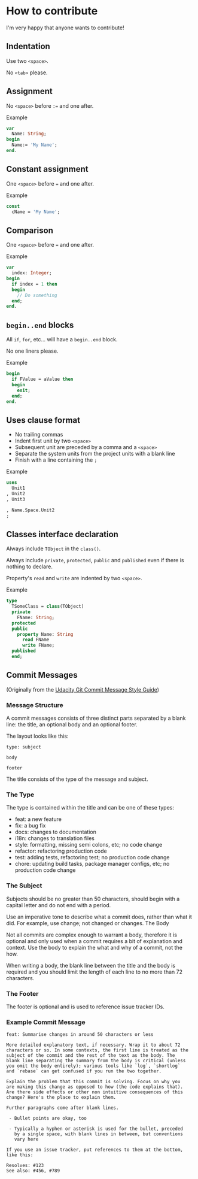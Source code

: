 # How to contribute

I'm very happy that anyone wants to contribute!

## Indentation

Use two `<space>`.

No `<tab>` please.

## Assignment

No `<space>` before `:=` and one after.

Example
```pascal
var
  Name: String;
begin
  Name:= 'My Name';
end.
```

## Constant assignment

One `<space>` before `=` and one after.

Example
```pascal
const
  cName = 'My Name';
```

## Comparison

One `<space>` before `=` and one after.

Example
```pascal
var
  index: Integer;
begin
  if index = 1 then
  begin
    // Do something
  end;
end.
```

## `begin..end` blocks

All `if`, `for`, etc... will have a `begin..end` block.

No one liners please.

Example
```pascal
begin
  if FValue = aValue then
  begin
    exit;
  end;
end.
```

## Uses clause format

- No trailing commas
- Indent first unit by two `<space>`
- Subsequent unit are preceded by a comma and a `<space>`
- Separate the system units from the project units with a blank line
- Finish with a line containing the  `;`

Example
```pascal
uses
  Unit1
, Unit2
, Unit3

, Name.Space.Unit2
;
```

## Classes interface declaration

Always include `TObject` in the `class()`.

Always include `private`, `protected`, `public` and `published` even if there is nothing to declare.

Property's `read` and `write` are indented by two `<space>`.

Example
```pascal
type
  TSomeClass = class(TObject)
  private
    FName: String;
  protected
  public
    property Name: String
      read FName
      write FName;
  published
  end;
```

## Commit Messages

(Originally from the [Udacity Git Commit Message Style Guide](https://udacity.github.io/git-styleguide/index.html))

### Message Structure

A commit messages consists of three distinct parts separated by a blank line: the title, an optional body and an optional footer.

The layout looks like this:
```
type: subject

body

footer
```

The title consists of the type of the message and subject.

### The Type

The type is contained within the title and can be one of these types:

* feat: a new feature
* fix: a bug fix
* docs: changes to documentation
* i18n: changes to translation files
* style: formatting, missing semi colons, etc; no code change
* refactor: refactoring production code
* test: adding tests, refactoring test; no production code change
* chore: updating build tasks, package manager configs, etc; no production code change

### The Subject

Subjects should be no greater than 50 characters, should begin with a capital letter and do not end with a period.

Use an imperative tone to describe what a commit does, rather than what it did. For example, use change; not changed or changes.
The Body

Not all commits are complex enough to warrant a body, therefore it is optional and only used when a commit requires a bit of explanation and context. Use the body to explain the what and why of a commit, not the how.

When writing a body, the blank line between the title and the body is required and you should limit the length of each line to no more than 72 characters.

### The Footer

The footer is optional and is used to reference issue tracker IDs.

### Example Commit Message

```
feat: Summarise changes in around 50 characters or less

More detailed explanatory text, if necessary. Wrap it to about 72
characters or so. In some contexts, the first line is treated as the
subject of the commit and the rest of the text as the body. The
blank line separating the summary from the body is critical (unless
you omit the body entirely); various tools like `log`, `shortlog`
and `rebase` can get confused if you run the two together.

Explain the problem that this commit is solving. Focus on why you
are making this change as opposed to how (the code explains that).
Are there side effects or other non intuitive consequences of this
change? Here's the place to explain them.

Further paragraphs come after blank lines.

 - Bullet points are okay, too

 - Typically a hyphen or asterisk is used for the bullet, preceded
   by a single space, with blank lines in between, but conventions
   vary here

If you use an issue tracker, put references to them at the bottom,
like this:

Resolves: #123
See also: #456, #789
```
